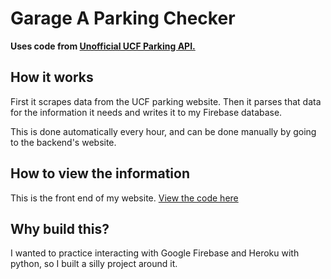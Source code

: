 # Garage A Parking Checker
**Uses code from [Unofficial UCF Parking API.](https://github.com/ctcuff/UCFParking-Web)**

## How it works

First it scrapes data from the UCF parking website. Then it parses that data for the information it needs and writes it to my Firebase database.

This is done automatically every hour, and can be done manually by going to the backend's website.

## How to view the information

This is the front end of my website. [View the code here](https://github.com/Goff-Davis/garage-a-checker-frontend/)

## Why build this?

I wanted to practice interacting with Google Firebase and Heroku with python, so I built a silly project around it.
